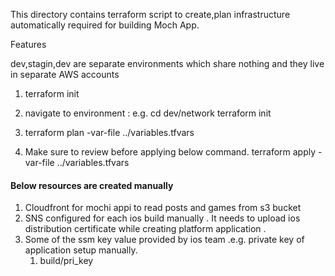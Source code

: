 This directory contains terraform script to create,plan infrastructure automatically required for building Moch App.

Features

dev,stagin,dev are separate environments which share nothing and they live in separate AWS accounts

1. terraform init 
2. navigate to environment :
 e.g. cd dev/network
 terraform init
3. terraform plan -var-file ../variables.tfvars

4. Make sure to review before applying below command.
   terraform apply -var-file ../variables.tfvars 


 #### Below resources are created manually

 1. Cloudfront for mochi appi to read posts and games from s3 bucket
 2. SNS configured for each ios build manually . It needs to upload ios distribution certificate while creating platform application .
 3. Some of the ssm key value provided by ios team .e.g. private key of application setup manually.
    1. build/pri_key